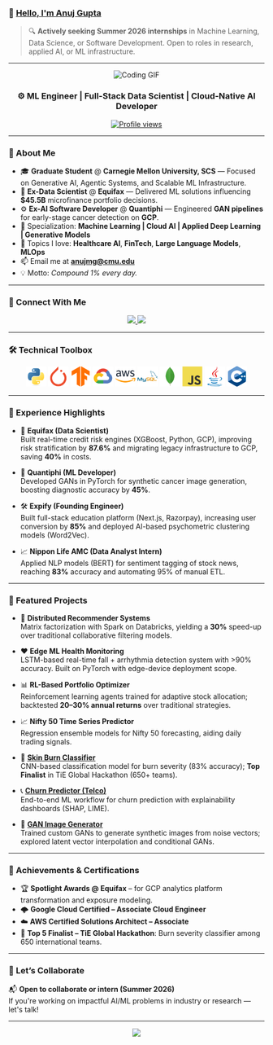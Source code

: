 ### 👋 [Hello, I'm Anuj Gupta](https://anuj-m-gupta.vercel.app/)
> 🔍 **Actively seeking Summer 2026 internships** in Machine Learning, Data Science, or Software Development. Open to roles in research, applied AI, or ML infrastructure.

---

<p align="center">
  <img src="https://user-images.githubusercontent.com/74038190/235224431-e8c8c12e-6826-47f1-89fb-2ddad83b3abf.gif" width="200" alt="Coding GIF"/>
</p>

<h3 align="center">⚙️ ML Engineer | Full-Stack Data Scientist | Cloud-Native AI Developer</h3>

<p align="center">
  <a href="https://github.com/anuj-g-06">
    <img src="https://komarev.com/ghpvc/?username=anuj-g-06&label=Profile%20views&color=0e75b6&style=flat" alt="Profile views"/>
  </a>
</p>

---

### 🧠 About Me

- 🎓 **Graduate Student** @ **Carnegie Mellon University, SCS** — Focused on Generative AI, Agentic Systems, and Scalable ML Infrastructure.
- 💼 **Ex-Data Scientist** @ **Equifax** — Delivered ML solutions influencing **$45.5B** microfinance portfolio decisions.
- ⚙️ **Ex-AI Software Developer** @ **Quantiphi** — Engineered **GAN pipelines** for early-stage cancer detection on **GCP**.
- 🧠 Specialization: **Machine Learning | Cloud AI | Applied Deep Learning | Generative Models**
- 💬 Topics I love: **Healthcare AI**, **FinTech**, **Large Language Models**, **MLOps**
- 📫 Email me at **anujmg@cmu.edu**
- 💡 Motto: *Compound 1% every day.*

---

### 🔗 Connect With Me

<p align="center">
  <a href="https://www.linkedin.com/in/anuj-gupta-2k/" target="_blank">
    <img src="https://img.shields.io/badge/LinkedIn-Anuj%20Gupta-blue?style=flat&logo=linkedin" />
  </a>
  <a href="mailto:anujmg@cmu.edu">
    <img src="https://img.shields.io/badge/Email-anujmg@cmu.edu-red?style=flat&logo=gmail" />
  </a>
</p>

---

### 🛠️ Technical Toolbox

<p align="center">
  <img src="https://raw.githubusercontent.com/devicons/devicon/master/icons/python/python-original.svg" width="40" />
  <img src="https://raw.githubusercontent.com/devicons/devicon/master/icons/pytorch/pytorch-original.svg" width="40" />
  <img src="https://raw.githubusercontent.com/devicons/devicon/master/icons/tensorflow/tensorflow-original.svg" width="40" />
  <img src="https://raw.githubusercontent.com/devicons/devicon/master/icons/googlecloud/googlecloud-original.svg" width="40" />
  <img src="https://raw.githubusercontent.com/devicons/devicon/master/icons/amazonwebservices/amazonwebservices-original-wordmark.svg" width="40" />
  <img src="https://raw.githubusercontent.com/devicons/devicon/master/icons/mysql/mysql-original-wordmark.svg" width="40" />
  <img src="https://raw.githubusercontent.com/devicons/devicon/master/icons/mongodb/mongodb-original.svg" width="40" />
  <img src="https://raw.githubusercontent.com/devicons/devicon/master/icons/javascript/javascript-original.svg" width="40" />
  <img src="https://raw.githubusercontent.com/devicons/devicon/master/icons/java/java-original.svg" width="40" />
  <img src="https://raw.githubusercontent.com/devicons/devicon/master/icons/cplusplus/cplusplus-original.svg" width="40" />
</p>

---

### 💼 Experience Highlights

- 🚀 **Equifax (Data Scientist)**  
  Built real-time credit risk engines (XGBoost, Python, GCP), improving risk stratification by **87.6%** and migrating legacy infrastructure to GCP, saving **40%** in costs.

- 🧬 **Quantiphi (ML Developer)**  
  Developed GANs in PyTorch for synthetic cancer image generation, boosting diagnostic accuracy by **45%**.

- 🛠️ **Expify (Founding Engineer)**  
  Built full-stack education platform (Next.js, Razorpay), increasing user conversion by **85%** and deployed AI-based psychometric clustering models (Word2Vec).

- 📈 **Nippon Life AMC (Data Analyst Intern)**  
  Applied NLP models (BERT) for sentiment tagging of stock news, reaching **83%** accuracy and automating 95% of manual ETL.

---

### 📌 Featured Projects

- 🔄 **Distributed Recommender Systems**  
  Matrix factorization with Spark on Databricks, yielding a **30%** speed-up over traditional collaborative filtering models.

- ❤️ **Edge ML Health Monitoring**  
  LSTM-based real-time fall + arrhythmia detection system with >90% accuracy. Built on PyTorch with edge-device deployment scope.

- 📊 **RL-Based Portfolio Optimizer**  
  Reinforcement learning agents trained for adaptive stock allocation; backtested **20–30% annual returns** over traditional strategies.

- 📈 **Nifty 50 Time Series Predictor**  
  Regression ensemble models for Nifty 50 forecasting, aiding daily trading signals.

- 🧴 [**Skin Burn Classifier**](https://anuj-m-gupta.vercel.app/work/skin-burn-detection-and-classification)  
  CNN-based classification model for burn severity (83% accuracy); **Top Finalist** in TiE Global Hackathon (650+ teams).

- 📞 [**Churn Predictor (Telco)**](https://anuj-m-gupta.vercel.app/work/Telecommunication-Customer-Churn-Prediction)  
  End-to-end ML workflow for churn prediction with explainability dashboards (SHAP, LIME).

- 🧠 [**GAN Image Generator**](https://anuj-m-gupta.vercel.app/work/gan-image-generation)  
  Trained custom GANs to generate synthetic images from noise vectors; explored latent vector interpolation and conditional GANs.

---

### 🏅 Achievements & Certifications

- 🏆 **Spotlight Awards @ Equifax** – for GCP analytics platform transformation and exposure modeling.
- 🌩️ **Google Cloud Certified – Associate Cloud Engineer**
- ☁️ **AWS Certified Solutions Architect – Associate**
- 🧠 **Top 5 Finalist – TiE Global Hackathon**: Burn severity classifier among 650 international teams.

---

### 🤝 Let’s Collaborate

📬 **Open to collaborate or intern (Summer 2026)**  
If you're working on impactful AI/ML problems in industry or research — let's talk!

---

<p align="center">
  <img src="https://quotes-github-readme.vercel.app/api?type=horizontal&theme=radical" />
</p>

